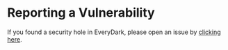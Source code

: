 # Reporting a Vulnerability
If you found a security hole in EveryDark, please open an issue by [clicking here](https://github.com/pedro-isacss/everydark/issues/new?assignees=&labels=security&template=----security-vulnerability.md&title=).
